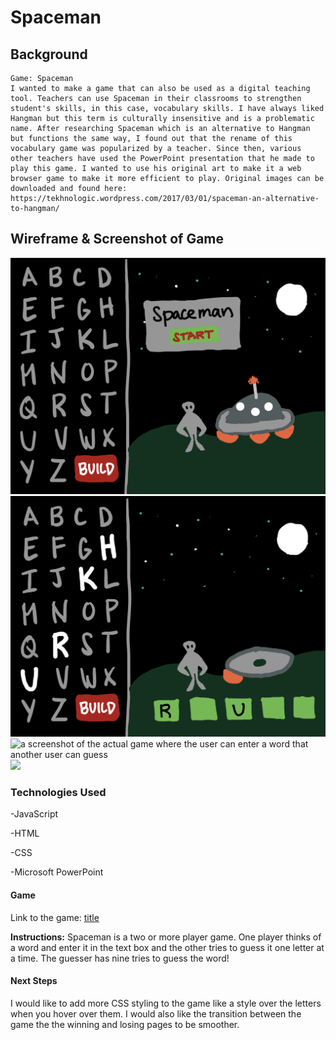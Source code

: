 # Spaceman

## Background
    Game: Spaceman
    I wanted to make a game that can also be used as a digital teaching tool. Teachers can use Spaceman in their classrooms to strengthen student's skills, in this case, vocabulary skills. I have always liked Hangman but this term is culturally insensitive and is a problematic name. After researching Spaceman which is an alternative to Hangman but functions the same way, I found out that the rename of this vocabulary game was popularized by a teacher. Since then, various other teachers have used the PowerPoint presentation that he made to play this game. I wanted to use his original art to make it a web browser game to make it more efficient to play. Original images can be downloaded and found here: https://tekhnologic.wordpress.com/2017/03/01/spaceman-an-alternative-to-hangman/

## Wireframe & Screenshot of Game
![a drawing of a game with an alien and a spaceship and letters to choose from ](images/wireframe1.jpg)
![](images/wireframe2.jpg)
![a screenshot of the actual game where the user can enter a word that another user can guess](images/gamescreenshot1.jpg)
![](images/gamescreenshot2.jpg)

### Technologies Used
-JavaScript

-HTML

-CSS

-Microsoft PowerPoint

#### Game
Link to the game: [title](https://www.example.com)

**Instructions:**
Spaceman is a two or more player game. One player thinks of a word and enter it in the text box and the other tries to guess it one letter at a time. The guesser has nine tries to guess the word!

#### Next Steps
I would like to add more CSS styling to the game like a style over the letters when you hover over them. I would also like the transition between the game the the winning and losing pages to be smoother. 
